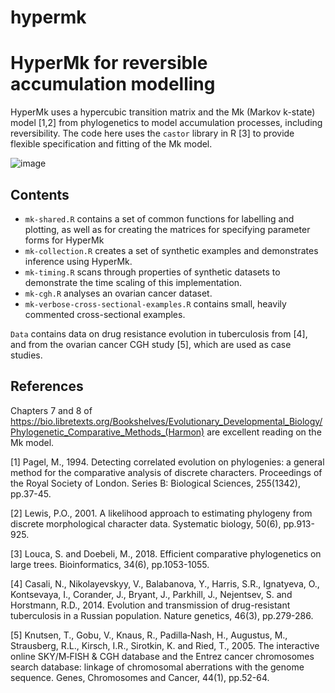 # hypermk

HyperMk for reversible accumulation modelling
===

HyperMk uses a hypercubic transition matrix and the Mk (Markov k-state) model [1,2] from phylogenetics to model accumulation processes, including reversibility. The code here uses the `castor` library in R [3] to provide flexible specification and fitting of the Mk model. 

![image](https://github.com/StochasticBiology/hypermk/assets/50171196/2e190633-07ad-4550-9660-117d7b44b714)

Contents
---

* `mk-shared.R` contains a set of common functions for labelling and plotting, as well as for creating the matrices for specifying parameter forms for HyperMk
* `mk-collection.R` creates a set of synthetic examples and demonstrates inference using HyperMk.
* `mk-timing.R` scans through properties of synthetic datasets to demonstrate the time scaling of this implementation.
* `mk-cgh.R` analyses an ovarian cancer dataset.
* `mk-verbose-cross-sectional-examples.R` contains small, heavily commented
  cross-sectional examples.

`Data` contains data on drug resistance evolution in tuberculosis from [4], and from the ovarian cancer CGH study [5], which are used as case studies.

References
---

Chapters 7 and 8 of https://bio.libretexts.org/Bookshelves/Evolutionary_Developmental_Biology/Phylogenetic_Comparative_Methods_(Harmon) are excellent reading on the Mk model.

[1] Pagel, M., 1994. Detecting correlated evolution on phylogenies: a general method for the comparative analysis of discrete characters. Proceedings of the Royal Society of London. Series B: Biological Sciences, 255(1342), pp.37-45.

[2] Lewis, P.O., 2001. A likelihood approach to estimating phylogeny from discrete morphological character data. Systematic biology, 50(6), pp.913-925.

[3] Louca, S. and Doebeli, M., 2018. Efficient comparative phylogenetics on large trees. Bioinformatics, 34(6), pp.1053-1055.

[4] Casali, N., Nikolayevskyy, V., Balabanova, Y., Harris, S.R., Ignatyeva, O., Kontsevaya, I., Corander, J., Bryant, J., Parkhill, J., Nejentsev, S. and Horstmann, R.D., 2014. Evolution and transmission of drug-resistant tuberculosis in a Russian population. Nature genetics, 46(3), pp.279-286.

[5] Knutsen, T., Gobu, V., Knaus, R., Padilla‐Nash, H., Augustus, M., Strausberg, R.L., Kirsch, I.R., Sirotkin, K. and Ried, T., 2005. The interactive online SKY/M‐FISH & CGH database and the Entrez cancer chromosomes search database: linkage of chromosomal aberrations with the genome sequence. Genes, Chromosomes and Cancer, 44(1), pp.52-64.
